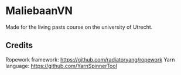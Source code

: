 # MaliebaanVN
Made for the living pasts course on the university of Utrecht.

## Credits
Ropework framework: https://github.com/radiatoryang/ropework
Yarn language: https://github.com/YarnSpinnerTool
